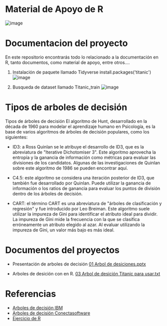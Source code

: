 # Material de Apoyo de R
![image](https://github.com/user-attachments/assets/f5525d1e-9f31-4187-aec5-fb0df8226e44)



# Documentacion del proyecto
En este repositorio encontrarás todo lo relacionado a la documentación en R, tanto documentos, como material de apoyo, entre otros....

1. Instalación de paquete llamado Tidyverse install.packages('titanic')
![image](https://github.com/user-attachments/assets/0961f8fc-9d99-4b97-bf63-c1a9ffd71393)

2. Busqueda de dataset llamado Titanic_train
![image](https://github.com/user-attachments/assets/851927bc-69d4-4dd7-bc87-cac649bb889f)


# Tipos de arboles de decisión
Tipos de árboles de decisión
El algoritmo de Hunt, desarrollado en la década de 1960 para modelar el aprendizaje humano en Psicología, es la base de varios algoritmos de árboles de decisión populares, como los siguientes:

- ID3: a Ross Quinlan se le atribuye el desarrollo de ID3, que es la abreviatura de "Iterative Dichotomiser 3". Este algoritmo aprovecha la entropía y la ganancia de información como métricas para evaluar las divisiones de los candidatos. Algunas de las investigaciones de Quinlan sobre este algoritmo de 1986 se pueden encontrar aquí.

- C4.5: este algoritmo se considera una iteración posterior de ID3, que también fue desarrollado por Quinlan. Puede utilizar la ganancia de información o los ratios de ganancia para evaluar los puntos de división dentro de los árboles de decisión.

- CART: el término CART es una abreviatura de "árboles de clasificación y regresión" y fue introducido por Leo Breiman. Este algoritmo suele utilizar la impureza de Gini para identificar el atributo ideal para dividir. La impureza de Gini mide la frecuencia con la que se clasifica erróneamente un atributo elegido al azar. Al evaluar utilizando la impureza de Gini, un valor más bajo es más ideal.

# Documentos del proyectos 

- Presentación de arboles de decisión
[01 Arbol de desiciones.pptx](https://github.com/user-attachments/files/18901038/01.Arbol.de.desiciones.pptx)

- Arboles de desición con en R.
[03  Arbol de desición Titanic para usar.txt](https://github.com/user-attachments/files/18901059/03.Arbol.de.desicion.Titanic.para.usar.txt)

# Referencias 
- [Arboles de decisión IBM](https://www.ibm.com/mx-es/think/topics/decision-trees)
- [Arboles de decisión Conectasoftware](https://www.conectasoftware.com/magazine/arboles-de-decisiones-en-la-mineria-de-datos)
- [Ejercicio de R](https://www.youtube.com/watch?v=m1prEGQ-1As&t=1s)


